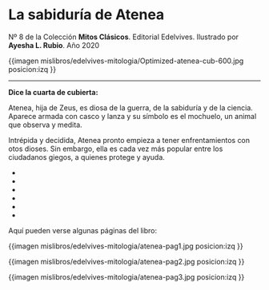 # La sabiduría de Atenea
Nº 8 de la Colección **Mitos Clásicos**. Editorial Edelvives. Ilustrado por **Ayesha L. Rubio**. Año 2020

{{imagen mislibros/edelvives-mitologia/Optimized-atenea-cub-600.jpg posicion:izq }}



---

**Dice la cuarta de cubierta:**



Atenea, hija de Zeus, es diosa de la guerra, de la sabiduría y de la ciencia. Aparece armada con casco y lanza y su símbolo es el mochuelo, un animal que observa y medita.

Intrépida y decidida, Atenea pronto empieza a tener enfrentamientos con otos dioses. Sin embargo, ella es cada vez más popular entre los ciudadanos giegos, a quienes protege y ayuda.  

*

*

*

*

*

*

Aquí pueden verse algunas páginas del libro:

{{imagen mislibros/edelvives-mitologia/atenea-pag1.jpg posicion:izq }}

{{imagen mislibros/edelvives-mitologia/atenea-pag2.jpg posicion:izq }}

{{imagen mislibros/edelvives-mitologia/atenea-pag3.jpg posicion:izq }}

